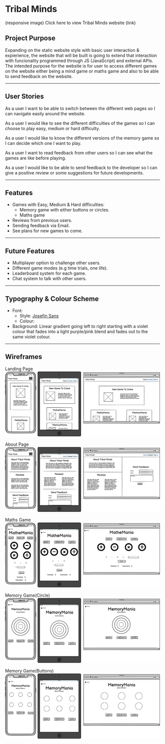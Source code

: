 # Tribal Minds
(responsive image)
Click here to view Tribal Minds website (link)

## Project Purpose
Expanding on the static website style with basic user interaction & expierience, the website that will be built is going to extend that interaction with funcionality programmed through JS (JavaScript) and external APIs. The intended purpose for the website is for user to access different games on the website either being a mind game or maths game and also to be able to send feedback on the website.

----
## User Stories
As a user I want to be able to switch between the different web pages so I can navigate easily around the website.

As a user I would like to see the different difficulties of the games so I can choose to play easy, medium or hard difficulty.

As a user I would like to know the different versions of the memory game so I can decide which one I want to play.

As a user I want to read feedback from other users so I can see what the games are like before playing.

As a user I would like to be able to send feedback to the developer so I can give a positive review or some suggestions for future developments.

----
## Features
* Games with Easy, Medium & Hard difficulties:
    * Memory game with either buttons or circles.
    * Maths game
* Reviews from previous users.
* Sending feedback via Email.
* See plans for new games to come.

----
## Future Features
* Multiplayer option to challenge other users.
* Different game modes (e.g time trials, one life).
* Leaderboard system for each game.
* Chat system to talk with other users.

----
## Typography & Colour Scheme
* Font:
    * Style: [Josefin Sans](https://fonts.google.com/specimen/Josefin+Sans#styles)
    * Colour: 
* Background: Linear gradient going left to right starting with a violet colour that fades into a light purple/pink blend and fades out to the same violet colour.

----
## Wireframes
Landing Page
![landing-page](wireframes/landing-page.png)

About Page
![contact-page](wireframes/contact-page.png)

Maths Game
![maths-game](wireframes/maths-game.png)

Memory Game(Circle)
![memory-game-circle](wireframes/memory-game-circle.png)

Memory Game(Buttons)
![memory-game-buttons](wireframes/memory-game-buttons.png)